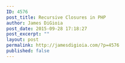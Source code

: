 ```yaml
---
ID: 4576
post_title: Recursive Closures in PHP
author: James DiGioia
post_date: 2015-09-28 17:18:27
post_excerpt: ""
layout: post
permalink: http://jamesdigioia.com/?p=4576
published: false
---
```

